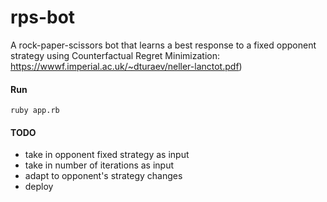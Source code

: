 # rps-bot
A rock-paper-scissors bot that learns a best response to a fixed opponent strategy using Counterfactual Regret Minimization: https://wwwf.imperial.ac.uk/~dturaev/neller-lanctot.pdf)

#### Run
	ruby app.rb
  
#### TODO
* take in opponent fixed strategy as input
* take in number of iterations as input
* adapt to opponent's strategy changes
* deploy
